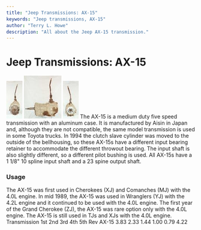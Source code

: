 ```yaml
---
title: "Jeep Transmissions: AX-15"
keywords: "Jeep transmissions, AX-15"
author: "Terry L. Howe"
description: "All about the Jeep AX-15 transmission."
---
```


# Jeep Transmissions: AX-15
[![AX-15 front](/trans/ax15fT.jpg)](/trans/ax15f.jpg)
[![AX-15 side](/trans/ax15sT.jpg)](/trans/ax15s.jpg)
[![AX-15 back](/trans/ax15bT.jpg)](/trans/ax15b.jpg)
The AX-15 is a medium duty five speed transmission with an
aluminum case.
It is manufactured by Aisin in Japan and, although they are not
compatible, the same model transmission is used in some Toyota trucks.
In 1994 the clutch slave cylinder was moved
to the outside of the bellhousing, so these AX-15s have a different
input bearing retainer to accommodate the different throwout bearing.
The input shaft is also slightly different, so a different pilot
bushing is used.  All AX-15s have a 1 1/8" 10 spline input shaft
and a 23 spine output shaft.
### Usage
The AX-15 was first used in Cherokees (XJ) and Comanches (MJ)
with the 4.0L engine.  In mid 1989, the AX-15 was used in Wranglers
(YJ) with the 4.2L engine and it continued to be used with the 4.0L
engine.  The first year of the Grand Cherokee (ZJ), the AX-15 was
rare option only with the 4.0L engine.  The AX-15 is
still used in TJs and XJs with the 4.0L engine.
Transmission 1st 2nd 3rd 4th 5th Rev 
AX-15 3.83 2.33 1.44 1.00 0.79 4.22
